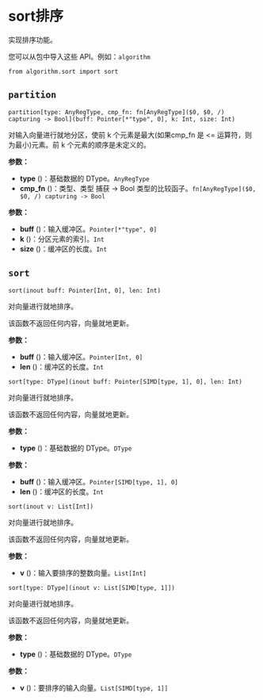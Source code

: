 # sort排序

实现排序功能。

您可以从包中导入这些 API。例如：`algorithm`

```
from algorithm.sort import sort
```

## `partition`

```
partition[type: AnyRegType, cmp_fn: fn[AnyRegType]($0, $0, /) capturing -> Bool](buff: Pointer[*"type", 0], k: Int, size: Int)
```

对输入向量进行就地分区，使前 k 个元素是最大(如果cmp_fn 是 <= 运算符，则为最小)元素。前 k 个元素的顺序是未定义的。

**参数：**

- **type** ()：基础数据的 DType。`AnyRegType`
- **cmp_fn** ()：类型、类型  捕获 -> Bool 类型的比较函子。`fn[AnyRegType]($0, $0, /) capturing -> Bool`

**参数：**

- **buff** ()：输入缓冲区。`Pointer[*"type", 0]`
- **k** ()：分区元素的索引。`Int`
- **size** ()：缓冲区的长度。`Int`

## `sort`

```
sort(inout buff: Pointer[Int, 0], len: Int)
```

对向量进行就地排序。

该函数不返回任何内容，向量就地更新。

**参数：**

- **buff** ()：输入缓冲区。`Pointer[Int, 0]`
- **len** ()：缓冲区的长度。`Int`

```
sort[type: DType](inout buff: Pointer[SIMD[type, 1], 0], len: Int)
```

对向量进行就地排序。

该函数不返回任何内容，向量就地更新。

**参数：**

- **type** ()：基础数据的 DType。`DType`

**参数：**

- **buff** ()：输入缓冲区。`Pointer[SIMD[type, 1], 0]`
- **len** ()：缓冲区的长度。`Int`

```
sort(inout v: List[Int])
```

对向量进行就地排序。

该函数不返回任何内容，向量就地更新。

**参数：**

- **v** ()：输入要排序的整数向量。`List[Int]`

```
sort[type: DType](inout v: List[SIMD[type, 1]])
```

对向量进行就地排序。

该函数不返回任何内容，向量就地更新。

**参数：**

- **type** ()：基础数据的 DType。`DType`

**参数：**

- **v** ()：要排序的输入向量。`List[SIMD[type, 1]]`

<span style=color:#fff0>&#77;&#111;&#106;&#111;&#20013;&#25991;&#32593;&#65306;&#109;&#111;&#106;&#111;&#99;&#110;&#46;&#111;&#114;&#103;&#10;&#77;&#111;&#106;&#111;&#32;&#68;&#101;&#118;&#31038;&#21306;&#65306;&#109;&#111;&#106;&#111;&#111;&#46;&#111;&#114;&#103;</span>